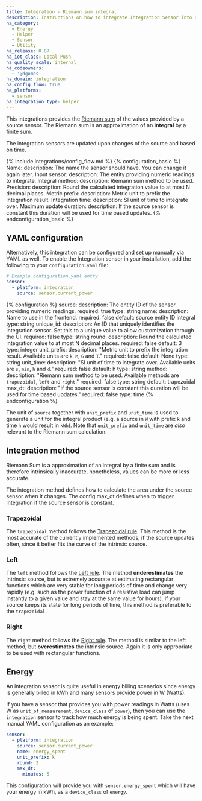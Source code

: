 ```yaml
---
title: Integration - Riemann sum integral
description: Instructions on how to integrate Integration Sensor into Home Assistant.
ha_category:
  - Energy
  - Helper
  - Sensor
  - Utility
ha_release: 0.87
ha_iot_class: Local Push
ha_quality_scale: internal
ha_codeowners:
  - '@dgomes'
ha_domain: integration
ha_config_flow: true
ha_platforms:
  - sensor
ha_integration_type: helper
---
```


This integrations provides the [Riemann sum](https://en.wikipedia.org/wiki/Riemann_sum)
of the values provided by a source sensor. The Riemann sum is an approximation
of an **integral** by a finite sum.

The integration sensors are updated upon changes of the source and based on time.

{% include integrations/config_flow.md %}
{% configuration_basic %}
Name:
  description: The name the sensor should have. You can change it again later.
Input sensor:
  description: The entity providing numeric readings to integrate.
Integral method:
  description: Riemann sum method to be used.
Precision:
  description: Round the calculated integration value to at most N decimal places.
Metric prefix:
  description: Metric unit to prefix the integration result.
Integration time:
  description: SI unit of time to integrate over.
Maximum update duration:
  description: If the source sensor is constant this duration will be used for time based updates.
{% endconfiguration_basic %}


## YAML configuration

Alternatively, this integration can be configured and set up manually via YAML
as well. To enable the Integration sensor in your installation, add the
following to your `configuration.yaml` file:

```yaml
# Example configuration.yaml entry
sensor:
  - platform: integration
    source: sensor.current_power
```

{% configuration %}
source:
  description: The entity ID of the sensor providing numeric readings.
  required: true
  type: string
name:
  description: Name to use in the frontend.
  required: false
  default: source entity ID integral
  type: string
unique_id:
   description: An ID that uniquely identifies the integration sensor. Set this to a unique value to allow customization through the UI.
   required: false
   type: string
round:
  description: Round the calculated integration value to at most N decimal places.
  required: false
  default: 3
  type: integer
unit_prefix:
  description: "Metric unit to prefix the integration result. Available units are `k`, `M`, `G` and `T`."
  required: false
  default: None
  type: string
unit_time:
  description: "SI unit of time to integrate over. Available units are `s`, `min`, `h` and `d`."
  required: false
  default: h
  type: string
method:
  description: "Riemann sum method to be used. Available methods are `trapezoidal`, `left` and `right`."
  required: false
  type: string
  default: trapezoidal
max_dt:
  description: "If the source sensor is constant this duration will be used for time based updates."
  required: false
  type: time
{% endconfiguration %}

The unit of `source` together with `unit_prefix` and `unit_time` is used to generate a unit for the integral product (e.g. a source in `W` with prefix `k` and time `h` would result in `kWh`). Note that `unit_prefix` and `unit_time` are _also_ relevant to the Riemann sum calculation. 

## Integration method

Riemann Sum is a approximation of an integral by a finite sum and is therefore intrinsically inaccurate, nonetheless, values can be more or less accurate.

The integration method defines how to calculate the area under the source sensor when it changes. The config max_dt defines when to trigger integration if the source sensor is constant.

### Trapezoidal

The `trapezoidal` method follows the [Trapezoidal rule](https://en.wikipedia.org/wiki/Trapezoidal_rule). This method is the most accurate of the currently implemented methods, **if** the source updates often, since it better fits the curve of the intrinsic source. 

### Left

The `left` method follows the [Left rule](https://en.wikipedia.org/wiki/Riemann_sum#Left_rule). The method **underestimates** the intrinsic source, but is extremely accurate at estimating rectangular functions which are very stable for long periods of time and change very rapidly (e.g. such as the power function of a resistive load can jump instantly to a given value and stay at the same value for hours). If your source keeps its state for long periods of time, this method is preferable to the `trapezoidal`.

### Right

The `right` method follows the [Right rule](https://en.wikipedia.org/wiki/Riemann_sum#Right_rule). The method is similar to the left method, but **overestimates** the intrinsic source. Again it is only appropriate to be used with rectangular functions.

## Energy

An integration sensor is quite useful in energy billing scenarios since energy is generally billed in kWh and many sensors provide power in W (Watts).

If you have a sensor that provides you with power readings in Watts (uses W as `unit_of_measurement`, `device_class` of `power`), then you can use the `integration` sensor to track how much energy is being spent. Take the next manual YAML configuration as an example:

```yaml
sensor:
  - platform: integration
    source: sensor.current_power
    name: energy_spent
    unit_prefix: k
    round: 2
    max_dt:
      minutes: 5
```

This configuration will provide you with `sensor.energy_spent` which will have your energy in kWh, as a `device_class` of `energy`.
